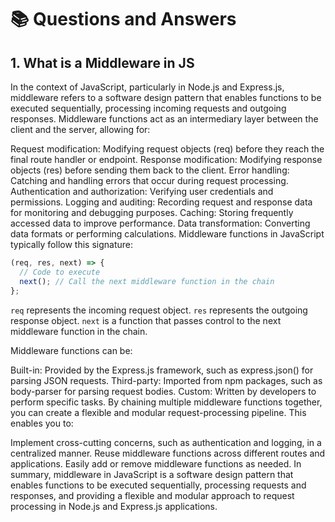 # 📚 Questions and Answers

## 1. What is a Middleware in JS

In the context of JavaScript, particularly in Node.js and Express.js, middleware refers to a software design pattern that enables functions to be executed sequentially, processing incoming requests and outgoing responses. Middleware functions act as an intermediary layer between the client and the server, allowing for:

Request modification: Modifying request objects (req) before they reach the final route handler or endpoint.
Response modification: Modifying response objects (res) before sending them back to the client.
Error handling: Catching and handling errors that occur during request processing.
Authentication and authorization: Verifying user credentials and permissions.
Logging and auditing: Recording request and response data for monitoring and debugging purposes.
Caching: Storing frequently accessed data to improve performance.
Data transformation: Converting data formats or performing calculations.
Middleware functions in JavaScript typically follow this signature:

```javascript
(req, res, next) => {
  // Code to execute
  next(); // Call the next middleware function in the chain
};
```

`req` represents the incoming request object.
`res` represents the outgoing response object.
`next` is a function that passes control to the next middleware function in the chain.

Middleware functions can be:

Built-in: Provided by the Express.js framework, such as express.json() for parsing JSON requests.
Third-party: Imported from npm packages, such as body-parser for parsing request bodies.
Custom: Written by developers to perform specific tasks.
By chaining multiple middleware functions together, you can create a flexible and modular request-processing pipeline. This enables you to:

Implement cross-cutting concerns, such as authentication and logging, in a centralized manner.
Reuse middleware functions across different routes and applications.
Easily add or remove middleware functions as needed.
In summary, middleware in JavaScript is a software design pattern that enables functions to be executed sequentially, processing requests and responses, and providing a flexible and modular approach to request processing in Node.js and Express.js applications.

